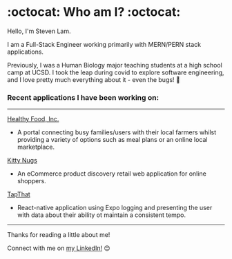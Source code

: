 # :octocat: Who am I? :octocat:

Hello, I'm Steven Lam.

I am a Full-Stack Engineer working primarily with MERN/PERN stack applications. 

Previously, I was a Human Biology major teaching students at a high school camp at UCSD. I took the leap during covid to explore software engineering, and I love pretty much everything about it - even the bugs! :shushing_face:


### Recent applications I have been working on:
---

[Healthy Food, Inc.](https://github.com/HealthyBilly/BillyHealthy)
- A portal connecting busy families/users with their local farmers whilst providing a variety of options such as meal plans or an online local marketplace.

[Kitty Nugs](https://github.com/KFCNuggets/project-catwalk)
- An eCommerce product discovery retail web application for online shoppers.

[TapThat](https://github.com/stl026/tapthat)
- React-native application using Expo logging and presenting the user with data about their ability ot maintain a consistent tempo.

---

Thanks for reading a little about me!

Connect with me on [my LinkedIn!](https://www.linkedin.com/in/steven--lam/) :blush:

